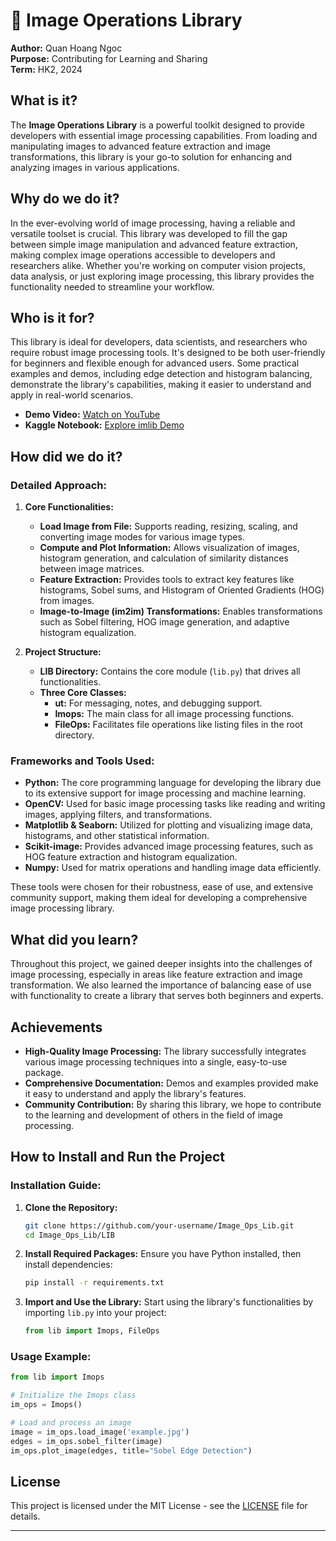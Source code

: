 # 🌟 **Image Operations Library**

**Author:** Quan Hoang Ngoc  
**Purpose:** Contributing for Learning and Sharing  
**Term:** HK2, 2024

## What is it?

The **Image Operations Library** is a powerful toolkit designed to provide developers with essential image processing capabilities. From loading and manipulating images to advanced feature extraction and image transformations, this library is your go-to solution for enhancing and analyzing images in various applications.

## Why do we do it?

In the ever-evolving world of image processing, having a reliable and versatile toolset is crucial. This library was developed to fill the gap between simple image manipulation and advanced feature extraction, making complex image operations accessible to developers and researchers alike. Whether you're working on computer vision projects, data analysis, or just exploring image processing, this library provides the functionality needed to streamline your workflow.

## Who is it for?

This library is ideal for developers, data scientists, and researchers who require robust image processing tools. It's designed to be both user-friendly for beginners and flexible enough for advanced users. Some practical examples and demos, including edge detection and histogram balancing, demonstrate the library's capabilities, making it easier to understand and apply in real-world scenarios.

- **Demo Video:** [Watch on YouTube](https://youtu.be/EcjI4TKktR4?feature=shared)
- **Kaggle Notebook:** [Explore imlib Demo](https://www.kaggle.com/code/quanhoangngoc/imlib/notebook)

## How did we do it?

### Detailed Approach:

1. **Core Functionalities:**
   - **Load Image from File:** Supports reading, resizing, scaling, and converting image modes for various image types.
   - **Compute and Plot Information:** Allows visualization of images, histogram generation, and calculation of similarity distances between image matrices.
   - **Feature Extraction:** Provides tools to extract key features like histograms, Sobel sums, and Histogram of Oriented Gradients (HOG) from images.
   - **Image-to-Image (im2im) Transformations:** Enables transformations such as Sobel filtering, HOG image generation, and adaptive histogram equalization.

2. **Project Structure:**
   - **LIB Directory:** Contains the core module (`lib.py`) that drives all functionalities.
   - **Three Core Classes:**
     - **ut:** For messaging, notes, and debugging support.
     - **Imops:** The main class for all image processing functions.
     - **FileOps:** Facilitates file operations like listing files in the root directory.

### Frameworks and Tools Used:

- **Python:** The core programming language for developing the library due to its extensive support for image processing and machine learning.
- **OpenCV:** Used for basic image processing tasks like reading and writing images, applying filters, and transformations.
- **Matplotlib & Seaborn:** Utilized for plotting and visualizing image data, histograms, and other statistical information.
- **Scikit-image:** Provides advanced image processing features, such as HOG feature extraction and histogram equalization.
- **Numpy:** Used for matrix operations and handling image data efficiently.

These tools were chosen for their robustness, ease of use, and extensive community support, making them ideal for developing a comprehensive image processing library.

## What did you learn?

Throughout this project, we gained deeper insights into the challenges of image processing, especially in areas like feature extraction and image transformation. We also learned the importance of balancing ease of use with functionality to create a library that serves both beginners and experts.

## Achievements

- **High-Quality Image Processing:** The library successfully integrates various image processing techniques into a single, easy-to-use package.
- **Comprehensive Documentation:** Demos and examples provided make it easy to understand and apply the library's features.
- **Community Contribution:** By sharing this library, we hope to contribute to the learning and development of others in the field of image processing.

## How to Install and Run the Project

### Installation Guide:

1. **Clone the Repository:**
   ```bash
   git clone https://github.com/your-username/Image_Ops_Lib.git
   cd Image_Ops_Lib/LIB
   ```

2. **Install Required Packages:**
   Ensure you have Python installed, then install dependencies:
   ```bash
   pip install -r requirements.txt
   ```

3. **Import and Use the Library:**
   Start using the library's functionalities by importing `lib.py` into your project:
   ```python
   from lib import Imops, FileOps
   ```

### Usage Example:

```python
from lib import Imops

# Initialize the Imops class
im_ops = Imops()

# Load and process an image
image = im_ops.load_image('example.jpg')
edges = im_ops.sobel_filter(image)
im_ops.plot_image(edges, title="Sobel Edge Detection")
```

## License

This project is licensed under the MIT License - see the [LICENSE](LICENSE) file for details.

---

